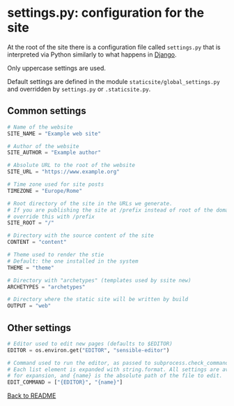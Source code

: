 # settings.py: configuration for the site

At the root of the site there is a configuration file called `settings.py` that
is interpreted via Python similarly to what happens in
[Django](https://docs.djangoproject.com/en/1.9/topics/settings/).

Only uppercase settings are used.

Default settings are defined in the module `staticsite/global_settings.py` and
overridden by `settings.py` or `.staticsite.py`.

## Common settings

```py
# Name of the website
SITE_NAME = "Example web site"

# Author of the website
SITE_AUTHOR = "Example author"

# Absolute URL to the root of the website
SITE_URL = "https://www.example.org"

# Time zone used for site posts
TIMEZONE = "Europe/Rome"

# Root directory of the site in the URLs we generate.
# If you are publishing the site at /prefix instead of root of the domain,
# override this with /prefix
SITE_ROOT = "/"

# Directory with the source content of the site
CONTENT = "content"

# Theme used to render the stie
# Default: the one installed in the system
THEME = "theme"

# Directory with "archetypes" (templates used by ssite new)
ARCHETYPES = "archetypes"

# Directory where the static site will be written by build
OUTPUT = "web"
```


## Other settings

```py
# Editor used to edit new pages (defaults to $EDITOR)
EDITOR = os.environ.get("EDITOR", "sensible-editor")

# Command used to run the editor, as passed to subprocess.check_command.
# Each list element is expanded with string.format. All settings are available
# for expansion, and {name} is the absolute path of the file to edit.
EDIT_COMMAND = ["{EDITOR}", "{name}"]
```

[Back to README](../README.md)
